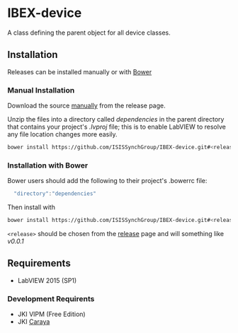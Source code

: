 # IBEX-device
A class defining the parent object for all device classes.

## Installation
Releases can be installed manually or with [Bower](https://bower.io/)

### Manual Installation
Download the source [manually](../../releases/latest) from the release page.

Unzip the files into a directory called *dependencies* in the parent directory that contains your project's *.lvproj* file; this is to enable LabVIEW to resolve any file location changes more easily.

```bash
bower install https://github.com/ISISSynchGroup/IBEX-device.git#<release>
```

### Installation with Bower

Bower users should add the following to their project's .bowerrc file:
```javascript
  "directory":"dependencies"
```
Then install with

```bash
bower install https://github.com/ISISSynchGroup/IBEX-device.git#<release>
```
``<release>`` should be chosen from the [release](../../releases) page and will something like *v0.0.1*

## Requirements
* LabVIEW 2015 (SP1)

### Development Requirents
* JKI VIPM (Free Edition)
* JKI [Caraya](https://github.com/JKISoftware/Caraya)
